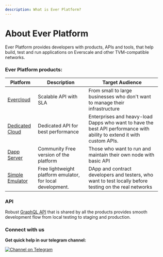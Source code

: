 ```yaml
---
description: What is Ever Platform?
---
```


# About Ever Platform

Ever Platform provides developers with products, APIs and tools, that help build, test and run applications on Everscale and other TVM-compatible networks.

### Ever Platform products:

| Platform                                              | Description                                                | Target Audience                                                                                                        |
| ----------------------------------------------------- | ---------------------------------------------------------- | ---------------------------------------------------------------------------------------------------------------------- |
| [Evercloud](products/evercloud/)                      | Scalable API with SLA                                      | From small to large businesses who don't want to manage their infrastructure                                           |
| [Dedicated Cloud](use-cases/infrastructure-provider/) | Dedicated API for best performance                         | Enterprises and heavy-load Dapps who want to have the best API performance with ability to extend it with custom APIs. |
| [Dapp Server](products/dapp-server-ds.md)             | Community Free version of the platform                     | Those who want to run and maintain their own node with basic API                                                       |
| [Simple Emulator](products/simple-emulator-se/)       | Free lightweight platform emulator, for local development. | DApp and contract developers and testers, who want to test locally before testing on the real networks                 |

### API

Robust [GraphQL API](reference/graphql-api/) that is shared by all the products provides smooth development flow from local testing to staging and production.

### Connect with us

**Get quick help in our telegram channel:**

[![Channel on Telegram](https://img.shields.io/badge/chat-on%20telegram-9cf.svg)](https://t.me/ever\_sdk)
